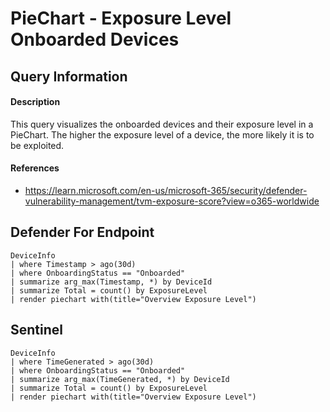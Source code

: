 # PieChart - Exposure Level Onboarded Devices

## Query Information

#### Description
This query visualizes the onboarded devices and their exposure level in a PieChart. The higher the exposure level of a device, the more likely it is to be exploited.

#### References
- https://learn.microsoft.com/en-us/microsoft-365/security/defender-vulnerability-management/tvm-exposure-score?view=o365-worldwide

## Defender For Endpoint
```KQL
DeviceInfo
| where Timestamp > ago(30d)
| where OnboardingStatus == "Onboarded"
| summarize arg_max(Timestamp, *) by DeviceId
| summarize Total = count() by ExposureLevel
| render piechart with(title="Overview Exposure Level")
```
## Sentinel
```KQL
DeviceInfo
| where TimeGenerated > ago(30d)
| where OnboardingStatus == "Onboarded"
| summarize arg_max(TimeGenerated, *) by DeviceId
| summarize Total = count() by ExposureLevel
| render piechart with(title="Overview Exposure Level")
```